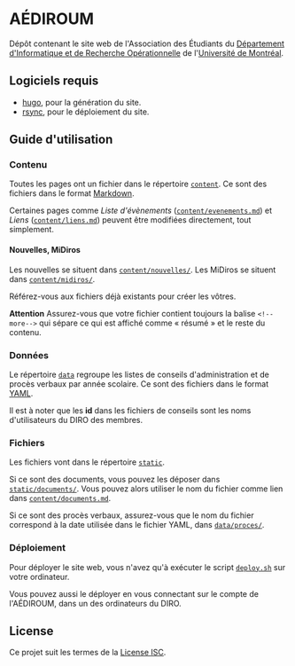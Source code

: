# AÉDIROUM

Dépôt contenant le site web de l'Association des Étudiants du [Département
d'Informatique et de Recherche Opérationnelle](http://diro.umontreal.ca) de
l'[Université de Montréal](http://umontreal.ca).

## Logiciels requis

* [hugo](//gohugo.io), pour la génération du site.
* [rsync](//rsync.samba.org), pour le déploiement du site.

## Guide d'utilisation

### Contenu

Toutes les pages ont un fichier dans le répertoire [`content`](content).
Ce sont des fichiers dans le format
[Markdown](//daringfireball.net/projects/markdown/syntax).

Certaines pages comme *Liste d'évènements*
([`content/evenements.md`](content/evenements.md)) et *Liens*
([`content/liens.md`](content/liens.md)) peuvent être modifiées directement,
tout simplement.

#### Nouvelles, MiDiros

Les nouvelles se situent dans [`content/nouvelles/`](content/nouvelles).
Les MiDiros se situent dans [`content/midiros/`](content/midiros).

Référez-vous aux fichiers déjà existants pour créer les vôtres.

**Attention** Assurez-vous que votre fichier contient toujours la balise
`<!--more-->` qui sépare ce qui est affiché comme « résumé » et le reste du
contenu.

### Données

Le répertoire [`data`](data) regroupe les listes de conseils d'administration
et de procès verbaux par année scolaire. Ce sont des fichiers dans le format
[YAML](//yaml.org).

Il est à noter que les **id** dans les fichiers de conseils sont les noms
d'utilisateurs du DIRO des membres.

### Fichiers

Les fichiers vont dans le répertoire [`static`](static).

Si ce sont des documents, vous pouvez les déposer dans
[`static/documents/`](static/documents).
Vous pouvez alors utiliser le nom du fichier comme lien dans
[`content/documents.md`](content/documents.md).

Si ce sont des procès verbaux, assurez-vous que le nom du fichier correspond à
la date utilisée dans le fichier YAML, dans [`data/proces/`](data/proces).

### Déploiement

Pour déployer le site web, vous n'avez qu'à exécuter le script
[`deploy.sh`](deploy.sh) sur votre ordinateur.

Vous pouvez aussi le déployer en vous connectant sur le compte de l'AÉDIROUM,
dans un des ordinateurs du DIRO.

## License

Ce projet suit les termes de la [License ISC](LICENSE).
